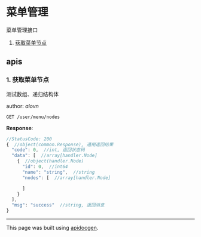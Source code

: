 <!-- Code generated by apidocgen. DO NOT EDIT. -->
# 菜单管理

菜单管理接口

1. [获取菜单节点](#1-获取菜单节点)

## apis

### 1. 获取菜单节点

测试数组、递归结构体

author: _alovn_

```text
GET /user/menu/nodes
```

__Response__:

```javascript
//StatusCode: 200 
{  //object(common.Response), 通用返回结果
  "code": 0,  //int, 返回状态码
  "data": [  //array[handler.Node]
    {  //object(handler.Node)
      "id": 0,  //int64
      "name": "string",  //string
      "nodes": [  //array[handler.Node]

      ]
    }
  ],
  "msg": "success"  //string, 返回消息
}
```

---

This page was built using [apidocgen](https://github.com/alovn/apidocgen).
